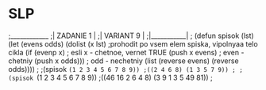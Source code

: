 # SLP

;____________
;| ZADANIE 1 |
;| VARIANT 9 |
;|___________|
;
(defun spisok (lst)
  (let (evens odds)
    (dolist (x lst) ;prohodit po vsem elem spiska, vipolnyaa telo cikla
      (if (evenp x) ; esli x - chetnoe, vernet TRUE
          (push x evens) ; even - chetniy
          (push x odds))) ; odd - nechetniy
    (list (reverse evens) (reverse odds))))
;
;(spisok `(1 2 3 4 5 6 7 8 9))
;((2 4 6 8) (1 3 5 7 9))
;
;(spisok `(1 2 3 4 5 6 7 8 9))
;((46 16 2 6 4 8) (3 9 1 3 5 49 81))
;
